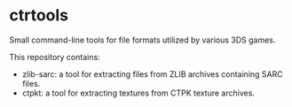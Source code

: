 # ctrtools
 Small command-line tools for file formats utilized by various 3DS games.

 This repository contains:
  - zlib-sarc: a tool for extracting files from ZLIB archives containing SARC files.
  - ctpkt: a tool for extracting textures from CTPK texture archives.
